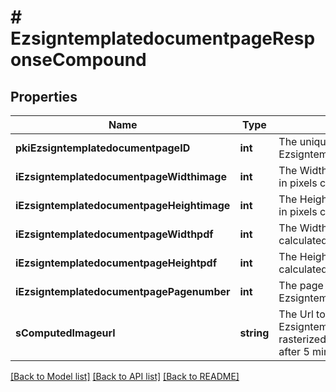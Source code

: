 # # EzsigntemplatedocumentpageResponseCompound

## Properties

Name | Type | Description | Notes
------------ | ------------- | ------------- | -------------
**pkiEzsigntemplatedocumentpageID** | **int** | The unique ID of the Ezsigntemplatedocumentpage |
**iEzsigntemplatedocumentpageWidthimage** | **int** | The Width of the page&#39;s image in pixels calculated at 100 DPI |
**iEzsigntemplatedocumentpageHeightimage** | **int** | The Height of the page&#39;s image in pixels calculated at 100 DPI |
**iEzsigntemplatedocumentpageWidthpdf** | **int** | The Width of the page in points calculated at 72 DPI |
**iEzsigntemplatedocumentpageHeightpdf** | **int** | The Height of the page in points calculated at 72 DPI |
**iEzsigntemplatedocumentpagePagenumber** | **int** | The page number in the Ezsigntemplatedocument |
**sComputedImageurl** | **string** | The Url to the Ezsigntemplatedocumentpage&#39;s rasterized image.  Url will expire after 5 minutes. |

[[Back to Model list]](../../README.md#models) [[Back to API list]](../../README.md#endpoints) [[Back to README]](../../README.md)
